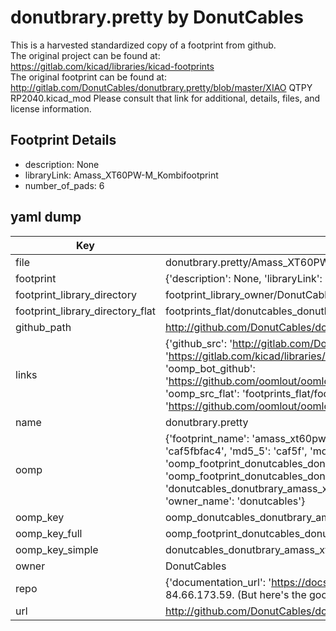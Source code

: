 # donutbrary.pretty by DonutCables  
This is a harvested standardized copy of a footprint from github.  
The original project can be found at:  
https://gitlab.com/kicad/libraries/kicad-footprints  
The original footprint can be found at:
http://gitlab.com/DonutCables/donutbrary.pretty/blob/master/XIAO QTPY RP2040.kicad_mod
Please consult that link for additional, details, files, and license information.  
## Footprint Details
* description: None  
* libraryLink: Amass_XT60PW-M_Kombifootprint  
* number_of_pads: 6  
## yaml dump  
| Key | Value |  
| --- | --- |  
| file | donutbrary.pretty/Amass_XT60PW-M_Kombifootprint.kicad_mod |  
| footprint | {'description': None, 'libraryLink': 'Amass_XT60PW-M_Kombifootprint', 'number_of_pads': 6} |  
| footprint_library_directory | footprint_library_owner/DonutCables_donutbrary.pretty |  
| footprint_library_directory_flat | footprints_flat/donutcables_donutbrary_amass_xt60pw_m_kombifootprint/working |  
| github_path | http://github.com/DonutCables/donutbrary.pretty/blob/master/Amass_XT60PW-M_Kombifootprint.kicad_mod |  
| links | {'github_src': 'http://gitlab.com/DonutCables/donutbrary.pretty/blob/master/XIAO QTPY RP2040.kicad_mod', 'github_src_repo': 'https://gitlab.com/kicad/libraries/kicad-footprints', 'oomp_bot': 'footprints/donutcables_donutbrary_amass_xt60pw_m_kombifootprint/working', 'oomp_bot_github': 'https://github.com/oomlout/oomlout_oomp_footprint_bot/tree/main/footprints/donutcables_donutbrary_amass_xt60pw_m_kombifootprint/working', 'oomp_src_flat': 'footprints_flat/footprints_flat/donutcables_donutbrary_amass_xt60pw_m_kombifootprint/working', 'oomp_src_flat_github': 'https://github.com/oomlout/oomlout_oomp_footprint_src/tree/main/footprints_flat/donutcables_donutbrary_amass_xt60pw_m_kombifootprint/working'} |  
| name | donutbrary.pretty |  
| oomp | {'footprint_name': 'amass_xt60pw_m_kombifootprint', 'library_name': 'donutbrary', 'md5': 'caf5fbfac4baf5c0d1d02b893b04a64d', 'md5_10': 'caf5fbfac4', 'md5_5': 'caf5f', 'md5_6': 'caf5fb', 'oomp_key': 'oomp_donutcables_donutbrary_amass_xt60pw_m_kombifootprint', 'oomp_key_extra': 'oomp_footprint_donutcables_donutbrary_amass_xt60pw_m_kombifootprint', 'oomp_key_full': 'oomp_footprint_donutcables_donutbrary_amass_xt60pw_m_kombifootprint_caf5fb', 'oomp_key_simple': 'donutcables_donutbrary_amass_xt60pw_m_kombifootprint', 'original_filename': 'donutbrary.pretty/Amass_XT60PW-M_Kombifootprint.kicad_mod', 'owner_name': 'donutcables'} |  
| oomp_key | oomp_donutcables_donutbrary_amass_xt60pw_m_kombifootprint |  
| oomp_key_full | oomp_footprint_donutcables_donutbrary_amass_xt60pw_m_kombifootprint |  
| oomp_key_simple | donutcables_donutbrary_amass_xt60pw_m_kombifootprint |  
| owner | DonutCables |  
| repo | {'documentation_url': 'https://docs.github.com/rest/overview/resources-in-the-rest-api#rate-limiting', 'message': "API rate limit exceeded for 84.66.173.59. (But here's the good news: Authenticated requests get a higher rate limit. Check out the documentation for more details.)"} |  
| url | http://github.com/DonutCables/donutbrary.pretty |  

